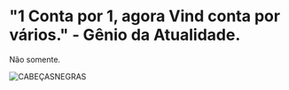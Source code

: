 # "1 Conta por 1, agora Vind conta por vários." - Gênio da Atualidade.
Não somente. 


![CABEÇASNEGRAS](https://cdn.discordapp.com/avatars/980954991093223454/7e7e1141c4cace36ce503068f2ebef0d.png?size=2048)
